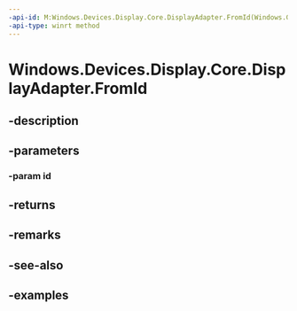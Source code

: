 ```yaml
---
-api-id: M:Windows.Devices.Display.Core.DisplayAdapter.FromId(Windows.Graphics.DisplayAdapterId)
-api-type: winrt method
---
```


<!-- Method syntax.
public DisplayAdapter DisplayAdapter.FromId(DisplayAdapterId id)
-->

# Windows.Devices.Display.Core.DisplayAdapter.FromId

## -description

## -parameters
### -param id

## -returns

## -remarks

## -see-also

## -examples

